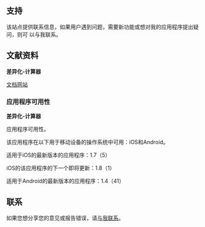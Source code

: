 ## 支持

该站点提供联系信息，如果用户遇到问题，需要新功能或想对我的应用程序提出疑问，则可
以与我联系。

## 文献资料

**差异化-计算器**

[文档网站](https://www.taketechease.com/differentiation/differentiation-calculator-zh-cn.html)

### 应用程序可用性

**差异化-计算器**

应用程序可用性。

该应用程序在以下用于移动设备的操作系统中可用：iOS和Android。

适用于iOS的最新版本的应用程序：1.7（5）

iOS的该应用程序的下一个即将更新：1.8（1）

适用于Android的最新版本的应用程序：1.4（41）

## 联系
如果您想分享您的意见或报告错误，请[与我联系](mailto:i.d.kosinska@gmail.com)。
